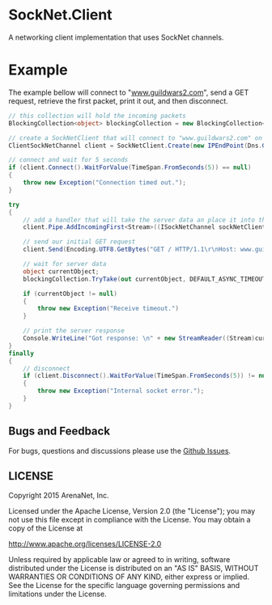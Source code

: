 SockNet.Client
=====
A networking client implementation that uses SockNet channels.

Example
==========
The example bellow will connect to "www.guildwars2.com", send a GET request, retrieve the first packet, print it out, and then disconnect.

```csharp
// this collection will hold the incoming packets
BlockingCollection<object> blockingCollection = new BlockingCollection<object>();

// create a SockNetClient that will connect to "www.guildwars2.com" on port 80
ClientSockNetChannel client = SockNetClient.Create(new IPEndPoint(Dns.GetHostEntry("www.guildwars2.com").AddressList[0], 80));

// connect and wait for 5 seconds
if (client.Connect().WaitForValue(TimeSpan.FromSeconds(5)) == null) 
{
	throw new Exception("Connection timed out.");
}

try
{
	// add a handler that will take the server data an place it into the blocking collection
	client.Pipe.AddIncomingFirst<Stream>((ISockNetChannel sockNetClient, ref Stream data) => { blockingCollection.Add(data); });

	// send our initial GET request
	client.Send(Encoding.UTF8.GetBytes("GET / HTTP/1.1\r\nHost: www.guildwars2.com\r\n\r\n"));

	// wait for server data
	object currentObject;
	blockingCollection.TryTake(out currentObject, DEFAULT_ASYNC_TIMEOUT);

	if (currentObject != null) 
	{
		throw new Exception("Receive timeout.")
	}

	// print the server response
	Console.WriteLine("Got response: \n" + new StreamReader((Stream)currentObject, Encoding.UTF8).ReadToEnd());
}
finally
{
	// disconnect
	if (client.Disconnect().WaitForValue(TimeSpan.FromSeconds(5)) != null)
	{
		throw new Exception("Internal socket error.");
	}
}
```

## Bugs and Feedback

For bugs, questions and discussions please use the [Github Issues](https://github.com/ArenaNet/SockNet/issues).

## LICENSE

Copyright 2015 ArenaNet, Inc.

Licensed under the Apache License, Version 2.0 (the "License");
you may not use this file except in compliance with the License.
You may obtain a copy of the License at

<http://www.apache.org/licenses/LICENSE-2.0>

Unless required by applicable law or agreed to in writing, software
distributed under the License is distributed on an "AS IS" BASIS,
WITHOUT WARRANTIES OR CONDITIONS OF ANY KIND, either express or implied.
See the License for the specific language governing permissions and
limitations under the License.